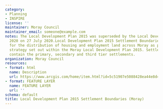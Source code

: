 ```yaml
---
category:
- Planning
- INSPIRE
license: ''
maintainer: Moray Council
maintainer_email: someone@example.com
notes: The Local Development Plan 2015 was superseded by the Local Development Plan
  2020 on 27 July 2020.Local Development Plan 2015 Settlement Boundaries are used
  for the distribution of housing and employment land across Moray as per the spatial
  strategy set out within the Moray Local Development Plan 2015. Settlement boundaries
  contain the primary, secondary and third tier settlements.
organization: Moray Council
resources:
- format: html
  name: Description
  url: https://www.arcgis.com/home/item.html?id=5c51907e5088428ea44e8d4068cf8e51
- format: FEATURE LAYER
  name: FEATURE LAYER
  url: ''
schema: default
title: Local Development Plan 2015 Settlement Boundaries (Moray)
---
```

